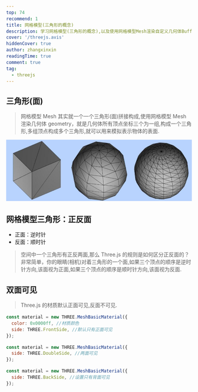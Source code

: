 ```yaml
---
top: 74
recommend: 1
title: 网格模型(三角形的概念)
description: 学习网格模型(三角形的概念),以及使用网格模型Mesh渲染自定义几何体BufferGeometry的顶点坐标
cover: '/threejs.avis'
hiddenCover: true
author: zhangxinxin
readingTime: true
comment: true
tag:
  - threejs
---
```


## 三角形(面)

> 网格模型 Mesh 其实就一个一个三角形(面)拼接构成,使用网格模型 Mesh 渲染几何体 geometry，就是几何体所有顶点坐标三个为一组,构成一个三角形,多组顶点构成多个三角形,就可以用来模拟表示物体的表面.

![](../../public/threejs/三角形.jpg)

## 网格模型三角形：正反面

- 正面：逆时针
- 反面：顺时针

> 空间中一个三角形有正反两面,那么 Three.js 的规则是如何区分正反面的？非常简单，你的眼睛(相机)对着三角形的一个面,如果三个顶点的顺序是逆时针方向,该面视为正面,如果三个顶点的顺序是顺时针方向,该面视为反面.

## 双面可见

> Three.js 的材质默认正面可见,反面不可见.

```js
const material = new THREE.MeshBasicMaterial({
  color: 0x0000ff, //材质颜色
  side: THREE.FrontSide, //默认只有正面可见
});
```

```js
const material = new THREE.MeshBasicMaterial({
  side: THREE.DoubleSide, //两面可见
});
```

```js
const material = new THREE.MeshBasicMaterial({
  side: THREE.BackSide, //设置只有背面可见
});
```
